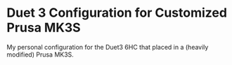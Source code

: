 # Duet 3 Configuration for Customized Prusa MK3S

My personal configuration for the Duet3 6HC that placed in a (heavily modified) Prusa MK3S.